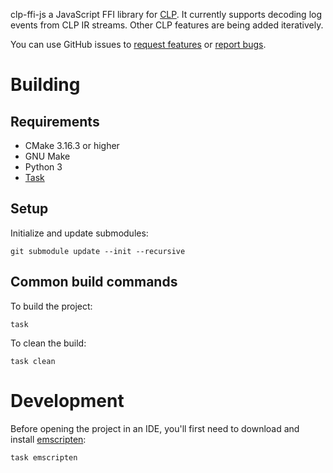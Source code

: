 clp-ffi-js a JavaScript FFI library for [CLP]. It currently supports decoding log events from CLP IR
streams. Other CLP features are being added iteratively.

You can use GitHub issues to [request features][feature-req] or [report bugs][bug-report].

# Building

## Requirements
* CMake 3.16.3 or higher
* GNU Make
* Python 3
* [Task]

## Setup
Initialize and update submodules:
```shell
git submodule update --init --recursive
```

## Common build commands
To build the project:
```shell
task
```

To clean the build:
```shell
task clean
```

# Development
Before opening the project in an IDE, you'll first need to download and install [emscripten]:
```shell
task emscripten
```

[bug-report]: https://github.com/y-scope/clp-ffi-js/issues/new?labels=bug&template=bug-report.yml
[CLP]: https://github.com/y-scope/clp
[emscripten]: https://emscripten.org
[feature-req]: https://github.com/y-scope/clp-ffi-js/issues/new?labels=enhancement&template=feature-request.yml
[Task]: https://taskfile.dev

